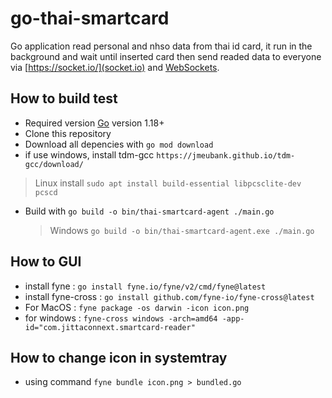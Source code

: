 # go-thai-smartcard

Go application read personal and nhso data from thai id card, it run in the background and wait until inserted card then send readed data to everyone via [https://socket.io/](socket.io) and [WebSockets](https://developer.mozilla.org/en-US/docs/Web/API/WebSockets_API).

## How to build test

- Required version [Go](https://go.dev/dl/) version 1.18+
- Clone this repository
- Download all depencies with `go mod download`
- if use windows, install tdm-gcc `https://jmeubank.github.io/tdm-gcc/download/`

> Linux install `sudo apt install build-essential libpcsclite-dev pcscd`

- Build with `go build -o bin/thai-smartcard-agent ./main.go`

  > Windows `go build -o bin/thai-smartcard-agent.exe ./main.go`

## How to GUI

- install fyne : `go install fyne.io/fyne/v2/cmd/fyne@latest`
- install fyne-cross : `go install github.com/fyne-io/fyne-cross@latest`
- For MacOS : `fyne package -os darwin -icon icon.png`
- for windows : `fyne-cross windows -arch=amd64 -app-id="com.jittaconnext.smartcard-reader"`

## How to change icon in systemtray

- using command `fyne bundle icon.png > bundled.go`
